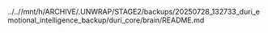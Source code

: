 ../..//mnt/h/ARCHIVE/.UNWRAP/STAGE2/backups/20250728_132733_duri_emotional_intelligence_backup/duri_core/brain/README.md